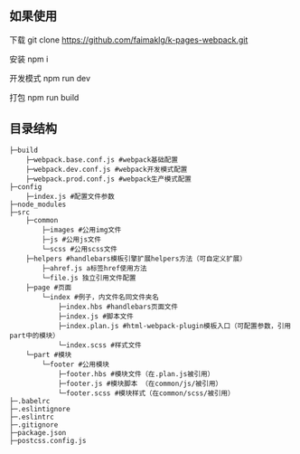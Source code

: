 ## 如果使用
下载 git clone https://github.com/faimaklg/k-pages-webpack.git

安装 npm i

开发模式 npm run dev

打包 npm run build

## 目录结构

```
├─build
	├─webpack.base.conf.js #webpack基础配置
	├─webpack.dev.conf.js #webpack开发模式配置
	├─webpack.prod.conf.js #webpack生产模式配置
├─config
	├─index.js #配置文件参数
├─node_modules
├─src
	├─common
		├─images #公用img文件
		├─js #公用js文件
		└─scss #公用scss文件
	├─helpers #handlebars模板引擎扩展helpers方法（可自定义扩展）
		├─ahref.js a标签href使用方法
		└─file.js 独立引用文件配置
	├─page #页面
		└─index #例子，内文件名同文件夹名
			├─index.hbs #handlebars页面文件
			├─index.js #脚本文件
			├─index.plan.js #html-webpack-plugin模板入口（可配置参数，引用part中的模块）
			└─index.scss #样式文件
	└─part #模块
		└─footer #公用模块
			├─footer.hbs #模块文件（在.plan.js被引用）
			├─footer.js #模块脚本 （在common/js/被引用）
			└─footer.scss #模块样式（在common/scss/被引用）
├─.babelrc
├─.eslintignore
├─.eslintrc
├─.gitignore
├─package.json
├─postcss.config.js
```
